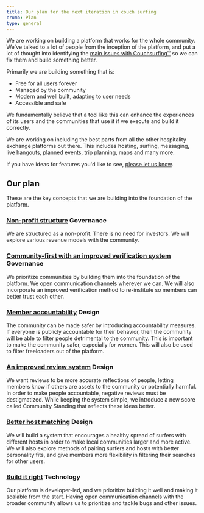 ```yaml
---
title: Our plan for the next iteration in couch surfing
crumb: Plan
type: general
---
```


We are working on building a platform that works for the whole community. We've talked to a lot of people from the inception of the platform, and put a lot of thought into identifying the [main issues with Couchsurfing&#8482;](/issues) so we can fix them and build something better.

Primarily we are building something that is:
 - Free for all users forever
 - Managed by the community
 - Modern and well built, adapting to user needs
 - Accessible and safe

We fundamentally believe that a tool like this can enhance the experiences of its users and the communities that use it if we execute and build it correctly.

We are working on including the best parts from all the other hospitality exchange platforms out there. This includes hosting, surfing, messaging, live hangouts, planned events, trip planning, maps and many more.

If you have ideas for features you'd like to see, [please let us know](https://community.couchers.org/).

## Our plan

These are the key concepts that we are building into the foundation of the platform.

### [Non-profit structure](/plan/profit-and-incentives) <span class="tag tag-governance">Governance</span>

We are structured as a non-profit. There is no need for investors. We will explore various revenue models with the community.

### [Community-first with an improved verification system](/plan/communities-and-trust) <span class="tag tag-governance">Governance</span>

We prioritize communities by building them into the foundation of the platform. We open communication channels wherever we can. We will also incorporate an improved verification method to re-institute so members can better trust each other.

### [Member accountability](/plan/creeps-and-freeloaders) <span class="tag tag-design">Design</span>

The community can be made safer by introducing accountability measures. If everyone is publicly accountable for their behavior, then the community will be able to filter people detrimental to the community. This is important to make the community safer, especially for women. This will also be used to filter freeloaders out of the platform.

### [An improved review system](/plan/reviews) <span class="tag tag-design">Design</span>

We want reviews to be more accurate reflections of people, letting members know if others are assets to the community or potentially harmful. In order to make people accountable, negative reviews must be destigmatized. While keeping the system simple, we introduce a new score called Community Standing that reflects these ideas better.

### [Better host matching](/plan/host-matching) <span class="tag tag-design">Design</span>

We will build a system that encourages a healthy spread of surfers with different hosts in order to make local communities larger and more active. We will also explore methods of pairing surfers and hosts with better personality fits, and give members more flexibility in filtering their searches for other users.

### [Build it right](/plan/the-build) <span class="tag tag-tech">Technology</span>

Our platform is developer-led, and we prioritize building it well and making it scalable from the start. Having open communication channels with the broader community allows us to prioritize and tackle bugs and other issues.
